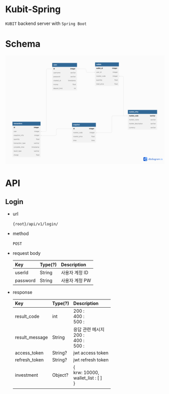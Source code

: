 # Kubit-Spring

`KUBIT` backend server with `Spring Boot` 

# Schema

![schema](schema.png)

# API

## Login

- url

  `{root}/api/v1/login/`

- method

  `POST`

- request body

  | Key      | Type(?) | Description    |
  | -------- | ------- | -------------- |
  | userId   | String  | 사용자 계정 ID |
  | password | String  | 사용자 계정 PW |

- response

  | Key            | Type(?) | Description                                        |
  | -------------- | ------- | -------------------------------------------------- |
  | result_code    | int     | 200 :<br />400 :<br />500 :                        |
  | result_message | String  | 응답 관련 메시지<br />200 : <br />400 :<br />500 : |
  | access_token   | String? | jwt access token                                   |
  | refresh_token  | String? | jwt refresh token                                  |
  | investment     | Object? | {<br />krw: 10000,<br />wallet_list : [ ]<br />}   |
  |                |         |                                                    |